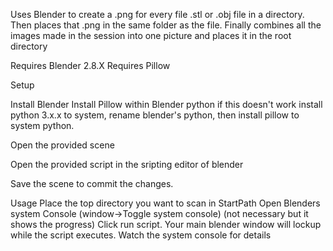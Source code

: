 Uses Blender to create a .png for every file .stl or .obj file in a directory. Then places that .png in the same folder as the file. Finally combines all the images made in the session into one picture and places it in the root directory

Requires Blender 2.8.X Requires Pillow

Setup 

Install Blender 
Install Pillow within Blender python 
if this doesn't work install python 3.x.x to system, rename blender's python, then install pillow to system python.

Open the provided scene

Open the provided script in the sripting editor of blender

Save the scene to commit the changes.

Usage Place the top directory you want to scan in StartPath Open Blenders system Console (window->Toggle system console) (not necessary but it shows the progress) Click run script. Your main blender window will lockup while the script executes. Watch the system console for details
